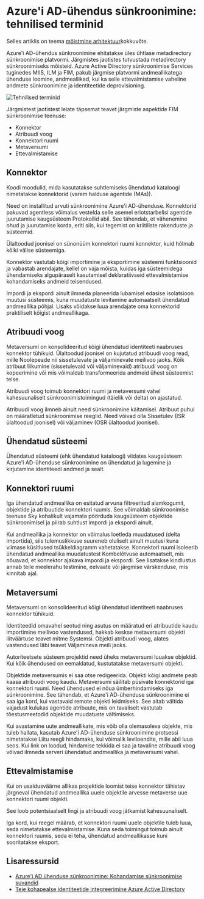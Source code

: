 <properties
    pageTitle="Azure'i AD-ühendus sünkroonimine: tehniline põhimõtet | Microsoft Azure'i"
    description="Azure'i AD-ühenduse sünkroonimine selgitatakse tehniline."
    services="active-directory"
    documentationCenter=""
    authors="markusvi"
    manager="femila"
    editor=""/>

<tags
    ms.service="active-directory"
    ms.workload="identity"
    ms.tgt_pltfrm="na"
    ms.devlang="na"
    ms.topic="article"
    ms.date="10/10/2016"
    ms.author="markusvi;andkjell"/>


# <a name="azure-ad-connect-sync-technical-concepts"></a>Azure'i AD-ühendus sünkroonimine: tehnilised terminid
Selles artiklis on teema [mõistmine arhitektuur](active-directory-aadconnectsync-technical-concepts.md)kokkuvõte.

Azure'i AD-ühendus sünkroonimine ehitatakse üles ühtlase metadirectory sünkroonimise platvormi.
Järgmistes jaotistes tutvustada metadirectory sünkroonimiseks mõisteid.
Azure Active Directory sünkroonimise Services tuginedes MIIS, ILM ja FIM, pakub järgmise platvormi andmeallikatega ühenduse loomine, andmeallikad, kui ka selle ettevalmistamise vaheline andmete sünkroonimine ja identiteetide deprovisioning.

![Tehnilised terminid](./media/active-directory-aadconnectsync-technical-concepts/scenario.png)

Järgmistest jaotistest leiate täpsemat teavet järgmiste aspektide FIM sünkroonimise teenuse:

- Konnektor
- Atribuudi voog
- Konnektori ruumi
- Metaversumi
- Ettevalmistamise

## <a name="connector"></a>Konnektor

Koodi moodulid, mida kasutatakse suhtlemiseks ühendatud kataloogi nimetatakse konnektorid (varem halduse agentide (MAs)).

Need on installitud arvuti sünkroonimine Azure'i AD-ühenduse.
Konnektorid pakuvad agentless võimalus vestelda selle asemel eriotstarbelisi agentide juurutamise kaugsüsteem Protokollid abil. See tähendab, et vähenemine ohud ja juurutamise korda, eriti siis, kui tegemist on kriitiliste rakenduste ja süsteemid.

Ülaltoodud joonisel on sünonüüm konnektori ruumi konnektor, kuid hõlmab kõiki välise süsteemiga.

Konnektor vastutab kõigi importimine ja eksportimine süsteemi funktsioonid ja vabastab arendajate, kellel on vaja mõista, kuidas iga süsteemidega ühendamiseks algupäraselt kasutamisel deklaratiivseid ettevalmistamise kohandamiseks andmeid teisendused.

Impordi ja ekspordi ainult ilmneda planeerida lubamisel edasise isolatsioon muutusi süsteemis, kuna muudatuste levitamine automaatselt ühendatud andmeallika põhjal. Lisaks võidakse luua arendajate oma konnektorid praktiliselt kõigist andmeallikaga.

## <a name="attribute-flow"></a>Atribuudi voog

Metaversumi on konsolideeritud kõigi ühendatud identiteeti naabruses konnektor tühikuid. Ülaltoodud joonisel on kujutatud atribuudi voog read, mille Noolepeade nii sissetulevate ja väljaminevate meilivoo jaoks. Kõik atribuut liikumine (sissetulevaid või väljaminevaid) atribuudi voog on kopeerimine või mis võimaldab transformeerida andmeid ühest süsteemist teise.

Atribuudi voog toimub konnektori ruumi ja metaversumi vahel kahesuunaliselt sünkroonimistoimingud (täielik või delta) on ajastatud.

Atribuudi voog ilmneb ainult need sünkroonimine käitamisel. Atribuut puhul on määratletud sünkroonimise reeglid. Need võivad olla Sissetulev (ISR ülaltoodud joonisel) või väljaminev (OSR ülaltoodud joonisel).

## <a name="connected-system"></a>Ühendatud süsteemi

Ühendatud süsteemi (ehk ühendatud kataloogi) viidates kaugsüsteem Azure'i AD-ühenduse sünkroonimine on ühendatud ja lugemine ja kirjutamine identiteedi andmed ja sealt.

## <a name="connector-space"></a>Konnektori ruumi

Iga ühendatud andmeallika on esitatud arvuna filtreeritud alamkogumit, objektide ja atribuutide konnektori ruumis.
See võimaldab sünkroonimise teenuse Sky kohalikult vajamata pöörduda kaugsüsteem objektide sünkroonimisel ja piirab suhtlust impordi ja ekspordi ainult.

Kui andmeallika ja konnektor on võimalus loetleda muudatused (delta importida), siis tulemuslikkuse suureneb oluliselt ainult muutusi kuna viimase küsitlused tsükkeldiagramm vahetatakse. Konnektori ruumi isoleerib ühendatud andmeallika muudatustest Kombelõtvuse automaatselt, mis nõuavad, et konnektor ajakava impordi ja ekspordi. See lisatakse kindlustus annab teile meelerahu testimine, eelvaate või järgmise värskenduse, mis kinnitab ajal.

## <a name="metaverse"></a>Metaversumi

Metaversumi on konsolideeritud kõigi ühendatud identiteeti naabruses konnektor tühikuid.

Identiteedid omavahel seotud ning asutus on määratud eri atribuutide kaudu importimine meilivoo vastendused, hakkab keskse metaversumi objekti liitväärtuse teavet mitme Systemsi. Objekti atribuudi voog, alates vastendused läbi teavet Väljamineva meili jaoks.

Autoriteetsete süsteem projektid need üheks metaversumi luuakse objektid. Kui kõik ühendused on eemaldatud, kustutatakse metaversumi objekti.

Objektide metaversumis ei saa otse redigeerida. Objekti kõigi andmete peab kaasa atribuudi voog kaudu. Metaversumi säilitab püsivate konnektorid iga konnektori ruumi. Need ühendused ei nõua ümberhindamiseks iga sünkroonimine. See tähendab, et Azure'i AD-ühenduse sünkroonimine ei saa iga kord, kui vastavaid remote objekti leidmiseks. See aitab vältida vajadust kulukas agentide atribuute, mis on tavaliselt vastutab tõestusmeetodid objektide muudatuste vältimiseks.

Kui avastamine uute andmeallikate, mis võib olla olemasoleva objekte, mis tuleb hallata, kasutab Azure'i AD-ühenduse sünkroonimine protsessi nimetatakse Liitu reegli hindamaks, kui võimalik leviloendite, mille abil luua seos.
Kui link on loodud, hindamise tekkida ei saa ja tavaline atribuudi voog võivad ilmneda serveri ühendatud andmeallika ja metaversumi vahel.

## <a name="provisioning"></a>Ettevalmistamise

Kui on usaldusväärne allikas projektide loomist teise konnektor tähistav järgneval ühendatud andmeallika uuele objektile arvesse metaverse uue konnektori ruumi objekti.

See loob potentsiaalselt lingi ja atribuudi voog jätkamist kahesuunaliselt.

Iga kord, kui reegel määrab, et konnektori ruumi uuele objektile tuleb luua, seda nimetatakse ettevalmistamise. Kuna seda toimingut toimub ainult konnektori ruumis, seda ei teha, ühendatud andmeallikasse kuni sooritatakse eksport.

## <a name="additional-resources"></a>Lisaressursid

* [Azure'i AD ühenduse sünkroonimine: Kohandamise sünkroonimise suvandid](active-directory-aadconnectsync-whatis.md)
* [Teie kohapealse identiteetide integreerimine Azure Active Directory](active-directory-aadconnect.md)

<!--Image references-->
[1]: ./media/active-directory-aadsync-technical-concepts/ic750598.png
